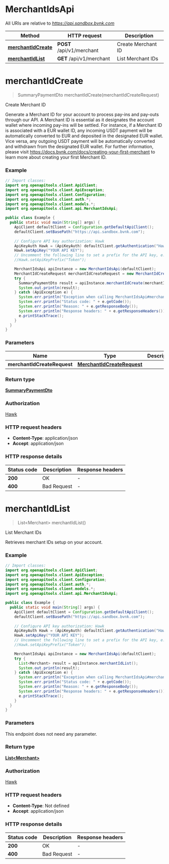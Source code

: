 # MerchantIdsApi

All URIs are relative to *https://api.sandbox.bvnk.com*

| Method | HTTP request | Description |
|------------- | ------------- | -------------|
| [**merchantIdCreate**](MerchantIdsApi.md#merchantIdCreate) | **POST** /api/v1/merchant | Create Merchant ID |
| [**merchantIdList**](MerchantIdsApi.md#merchantIdList) | **GET** /api/v1/merchant | List Merchant IDs |


<a id="merchantIdCreate"></a>
# **merchantIdCreate**
> SummaryPaymentDto merchantIdCreate(merchantIdCreateRequest)

Create Merchant ID

Generate a Merchant ID for your account to process pay-ins and pay-outs through our API.  A Merchant ID is essential as it designates the account wallet where incoming pay-ins will be settled. For instance, if a Merchant ID is associated with a EUR wallet ID, any incoming USDT payment will be automatically converted to EUR and deposited in the designated EUR wallet.  Vice versa, any outgoing USDT payment will be automatically converted and withdrawn from the designated EUR wallet.  For further information, please visit https://docs.bvnk.com/docs/creating-your-first-merchant to learn more about creating your first Merchant ID.

### Example
```java
// Import classes:
import org.openapitools.client.ApiClient;
import org.openapitools.client.ApiException;
import org.openapitools.client.Configuration;
import org.openapitools.client.auth.*;
import org.openapitools.client.models.*;
import org.openapitools.client.api.MerchantIdsApi;

public class Example {
  public static void main(String[] args) {
    ApiClient defaultClient = Configuration.getDefaultApiClient();
    defaultClient.setBasePath("https://api.sandbox.bvnk.com");
    
    // Configure API key authorization: Hawk
    ApiKeyAuth Hawk = (ApiKeyAuth) defaultClient.getAuthentication("Hawk");
    Hawk.setApiKey("YOUR API KEY");
    // Uncomment the following line to set a prefix for the API key, e.g. "Token" (defaults to null)
    //Hawk.setApiKeyPrefix("Token");

    MerchantIdsApi apiInstance = new MerchantIdsApi(defaultClient);
    MerchantIdCreateRequest merchantIdCreateRequest = new MerchantIdCreateRequest(); // MerchantIdCreateRequest | 
    try {
      SummaryPaymentDto result = apiInstance.merchantIdCreate(merchantIdCreateRequest);
      System.out.println(result);
    } catch (ApiException e) {
      System.err.println("Exception when calling MerchantIdsApi#merchantIdCreate");
      System.err.println("Status code: " + e.getCode());
      System.err.println("Reason: " + e.getResponseBody());
      System.err.println("Response headers: " + e.getResponseHeaders());
      e.printStackTrace();
    }
  }
}
```

### Parameters

| Name | Type | Description  | Notes |
|------------- | ------------- | ------------- | -------------|
| **merchantIdCreateRequest** | [**MerchantIdCreateRequest**](MerchantIdCreateRequest.md)|  | [optional] |

### Return type

[**SummaryPaymentDto**](SummaryPaymentDto.md)

### Authorization

[Hawk](../README.md#Hawk)

### HTTP request headers

 - **Content-Type**: application/json
 - **Accept**: application/json

### HTTP response details
| Status code | Description | Response headers |
|-------------|-------------|------------------|
| **200** | OK |  -  |
| **400** | Bad Request |  -  |

<a id="merchantIdList"></a>
# **merchantIdList**
> List&lt;Merchant&gt; merchantIdList()

List Merchant IDs

Retrieves merchant IDs setup on your account.

### Example
```java
// Import classes:
import org.openapitools.client.ApiClient;
import org.openapitools.client.ApiException;
import org.openapitools.client.Configuration;
import org.openapitools.client.auth.*;
import org.openapitools.client.models.*;
import org.openapitools.client.api.MerchantIdsApi;

public class Example {
  public static void main(String[] args) {
    ApiClient defaultClient = Configuration.getDefaultApiClient();
    defaultClient.setBasePath("https://api.sandbox.bvnk.com");
    
    // Configure API key authorization: Hawk
    ApiKeyAuth Hawk = (ApiKeyAuth) defaultClient.getAuthentication("Hawk");
    Hawk.setApiKey("YOUR API KEY");
    // Uncomment the following line to set a prefix for the API key, e.g. "Token" (defaults to null)
    //Hawk.setApiKeyPrefix("Token");

    MerchantIdsApi apiInstance = new MerchantIdsApi(defaultClient);
    try {
      List<Merchant> result = apiInstance.merchantIdList();
      System.out.println(result);
    } catch (ApiException e) {
      System.err.println("Exception when calling MerchantIdsApi#merchantIdList");
      System.err.println("Status code: " + e.getCode());
      System.err.println("Reason: " + e.getResponseBody());
      System.err.println("Response headers: " + e.getResponseHeaders());
      e.printStackTrace();
    }
  }
}
```

### Parameters
This endpoint does not need any parameter.

### Return type

[**List&lt;Merchant&gt;**](Merchant.md)

### Authorization

[Hawk](../README.md#Hawk)

### HTTP request headers

 - **Content-Type**: Not defined
 - **Accept**: application/json

### HTTP response details
| Status code | Description | Response headers |
|-------------|-------------|------------------|
| **200** | OK |  -  |
| **400** | Bad Request |  -  |

